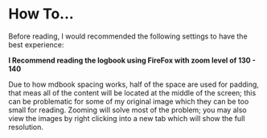 # How To...

Before reading, I would recommended the following settings to have the best experience:

**I Recommend reading the logbook using FireFox with zoom level of 130 - 140**

Due to how mdbook spacing works, half of the space are used for padding, that meas all of the content will be located at the middle of the screen; this can be problematic for some of my original image which they can be too small for reading. Zooming will solve most of the problem; you may also view the images by right clicking into a new tab which will show the full resolution.

